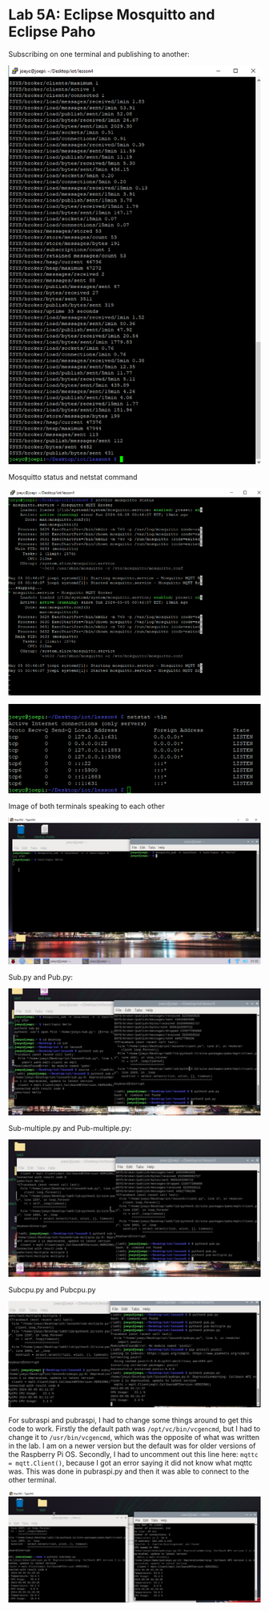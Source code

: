 # Lab 5A: Eclipse Mosquitto and Eclipse Paho

Subscribing on one terminal and publishing to another:

![image](image1.png)  

Mosquitto status and netstat command

![image](image2.png)  

![image](image3.png)  

Image of both terminals speaking to each other

![image](image4.png)  

Sub.py and Pub.py:

![image](image5.png)  

Sub-multiple.py and Pub-multiple.py:

![image](image6.png)  

Subcpu.py and Pubcpu.py

![image](image7.png)  

For subraspi and pubraspi, I had to change some things around to get this code to work. Firstly the default path was `/opt/vc/bin/vcgencmd`, but I had to change it to `/usr/bin/vcgencmd`, which was the opposite of what was written in the lab. I am on a newer version but the default was for older versions of the Raspberry Pi OS. Secondly, I had to uncomment out this line here: 
`mqttc = mqtt.Client()`, because I got an error saying it did not know what mqttc was. This was done in pubraspi.py and then it was able to connect to the other terminal.

![image](image8.png)  
